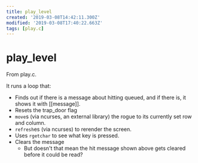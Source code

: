 ```yaml
---
title: play_level
created: '2019-03-08T14:42:11.300Z'
modified: '2019-03-08T17:40:22.663Z'
tags: [play.c]
---
```


# play_level

From play.c.

It runs a loop that:

- Finds out if there is a message about hitting queued, and if there is, it shows it with [[message]].
- Resets the trap_door flag
- `move`s (via ncurses, an external library) the rogue to its currently set row and column.
- `refresh`es (via ncurses) to rerender the screen.
- Uses `rgetchar` to see what key is pressed.
- Clears the message
  - But doesn't that mean the hit message shown above gets cleared before it could be read?
